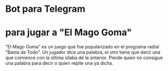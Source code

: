 # Bot para Telegram
# para jugar a "El Mago Goma"

"El Mago Goma" es un juego que fue popularizado en el programa radial "Basta de Todo".
Un jugador dice una palabra, el otro tiene que decir una que comience con la última sílaba de la anterior.
Pierde quien no consigue una palabra para decir o quien repite una ya dicha.